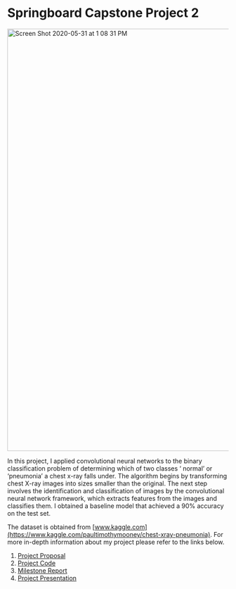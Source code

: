 # Springboard Capstone Project 2

<img width="959" alt="Screen Shot 2020-05-31 at 1 08 31 PM" src="https://user-images.githubusercontent.com/55601793/83361734-2c054a00-a340-11ea-82cc-a61474dad4b9.png">

In this project, I applied convolutional neural networks to the binary classification problem of determining which of two classes ‘ normal’ or ‘pneumonia’ a chest x-ray falls under. The algorithm begins by transforming chest X-ray images into sizes smaller than the original. The next step involves the identification and classification of images by the convolutional neural network framework, which extracts features from the images and classifies them. I obtained a baseline model that achieved a 90% accuracy on the test set. 

The dataset is obtained from [www.kaggle.com](https://www.kaggle.com/paultimothymooney/chest-xray-pneumonia). For more in-depth information about my project please refer to the links below.

1. [Project Proposal](https://github.com/Meralbalik/Capstone-Project-2/blob/master/Capstone%20Project%202%20Proposal.pdf)
2. [Project Code](https://github.com/Meralbalik/Capstone-Project-2/blob/master/CapstoneProject2.ipynb)
3. [Milestone Report](https://github.com/Meralbalik/Capstone-Project-2/blob/master/Milestone%20Report%202.pdf)
4. [Project Presentation](https://github.com/Meralbalik/Capstone-Project-2/blob/master/CapstoneProject2Presentaion.pdf)
